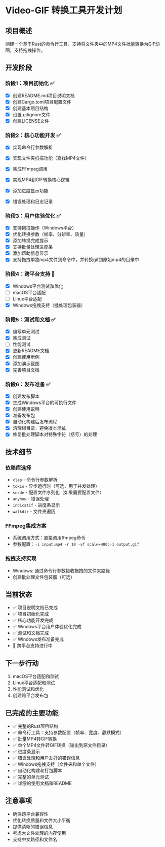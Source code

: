 # Video-GIF 转换工具开发计划

## 项目概述
创建一个基于Rust的命令行工具，支持将文件夹中的MP4文件批量转换为GIF动图，支持拖拽操作。

## 开发阶段

### 阶段1：项目初始化 ✅
- [x] 创建README.md项目说明文档
- [x] 创建Cargo.toml项目配置文件
- [x] 创建基本项目结构
- [x] 设置.gitignore文件
- [x] 创建LICENSE文件

### 阶段2：核心功能开发 ✅
- [x] 实现命令行参数解析
- [x] 实现文件夹扫描功能（查找MP4文件）
- [x] 集成FFmpeg调用
- [x] 实现MP4到GIF转换核心逻辑
- [x] 添加进度显示功能
- [x] 错误处理和日志记录 


### 阶段3：用户体验优化 ✅
- [x] 支持拖拽操作（Windows平台）
- [x] 优化转换参数（帧率、分辨率、质量）
- [x] 添加转换完成提示
- [x] 支持批量处理进度条
- [x] 添加帮助信息显示
- [x] 支持拖拽单独mp4文件到命令中，并转换gif到原始mp4的目录中

### 阶段4：跨平台支持 🔄
- [x] Windows平台测试和优化
- [ ] macOS平台适配
- [ ] Linux平台适配
- [x] Windows拖拽支持（批处理包装器）

### 阶段5：测试和文档 ✅
- [x] 编写单元测试
- [x] 集成测试
- [ ] 性能测试
- [x] 更新README文档
- [x] 创建使用示例
- [x] 添加演示截图
- [x] 完善项目文档

### 阶段6：发布准备 ✅
- [x] 创建发布脚本
- [x] 生成Windows平台的可执行文件
- [x] 创建使用说明
- [x] 准备发布包
- [x] 自动化构建后发布流程
- [x] 清理根目录，避免版本混乱
- [x] 修复批处理脚本对特殊字符（括号）的处理

## 技术细节

### 依赖库选择
- `clap` - 命令行参数解析
- `tokio` - 异步运行时（可选，用于并发处理）
- `serde` - 配置文件序列化（如果需要配置文件）
- `anyhow` - 错误处理
- `indicatif` - 进度条显示
- `walkdir` - 文件夹遍历

### FFmpeg集成方案
- 系统调用方式：直接调用ffmpeg命令
- 参数配置：`-i input.mp4 -r 10 -vf scale=480:-1 output.gif`

### 拖拽支持实现
- Windows: 通过命令行参数接收拖拽的文件夹路径
- 创建批处理文件包装器（可选）

## 当前状态
- ✅ 项目说明文档已完成
- ✅ 项目初始化完成
- ✅ 核心功能开发完成
- ✅ Windows平台用户体验优化完成
- ✅ 测试和文档完成
- ✅ Windows发布准备完成
- 🔄 跨平台支持进行中

## 下一步行动
1. macOS平台适配和测试
2. Linux平台适配和测试
3. 性能测试和优化
4. 创建跨平台发布包

## 已完成的主要功能
- ✅ 完整的Rust项目结构
- ✅ 命令行工具：支持参数配置（帧率、宽度、静默模式）
- ✅ 批量MP4转GIF转换
- ✅ 单个MP4文件转GIF转换（输出到原文件目录）
- ✅ 进度条显示
- ✅ 错误处理和用户友好的错误信息
- ✅ Windows拖拽支持（文件夹和单个文件）
- ✅ 自动化构建和打包脚本
- ✅ 完整的单元测试
- ✅ 详细的使用文档和README

## 注意事项
- 确保跨平台兼容性
- 优化转换质量和文件大小平衡
- 提供清晰的错误信息
- 考虑大文件处理的内存使用
- 支持中文路径和文件名 